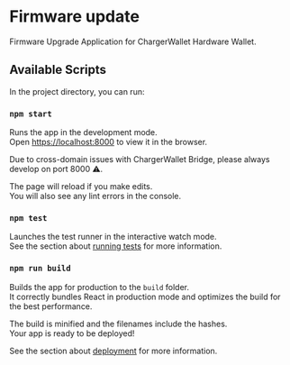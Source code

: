 # Firmware update

Firmware Upgrade Application for ChargerWallet Hardware Wallet.

## Available Scripts

In the project directory, you can run:

### `npm start`

Runs the app in the development mode.\
Open [https://localhost:8000](https://localhost:8000) to view it in the browser.

Due to cross-domain issues with ChargerWallet Bridge, please always develop on port 8000 ⚠️.

The page will reload if you make edits.\
You will also see any lint errors in the console.

### `npm test`

Launches the test runner in the interactive watch mode.\
See the section about [running tests](https://facebook.github.io/create-react-app/docs/running-tests) for more information.

### `npm run build`

Builds the app for production to the `build` folder.\
It correctly bundles React in production mode and optimizes the build for the best performance.

The build is minified and the filenames include the hashes.\
Your app is ready to be deployed!

See the section about [deployment](https://facebook.github.io/create-react-app/docs/deployment) for more information.
